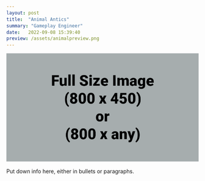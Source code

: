 ```yaml
---
layout: post
title:  "Animal Antics"
summary: "Gameplay Engineer"
date:   2022-09-08 15:39:40
preview: /assets/animalpreview.png
---
```


![Picture 1](/assets/fullsize.png)

Put down info here, either in bullets or paragraphs.
